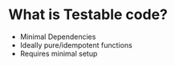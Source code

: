 # What is Testable code?

- Minimal Dependencies
- Ideally pure/idempotent functions
- Requires minimal setup
